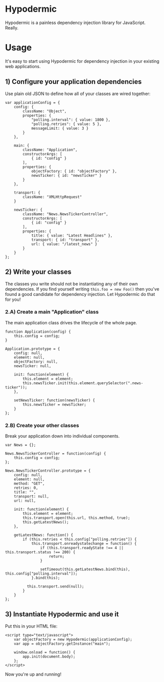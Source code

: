 # Hypodermic

Hypodermic is a painless dependency injection library for JavaScript. Really.

# Usage

It's easy to start using Hypodermic for dependency injection in your existing
web applications.

## 1) Configure your application dependencies

Use plain old JSON to define how all of your classes are wired together:

    var applicationConfig = {
        config: {
            className: "Object",
            properties: {
                "polling.interval": { value: 1800 },
                "polling.retries": { value: 5 },
                messageLimit: { value: 3 }
            }
        },

        main: {
            className: "Application",
            constructorArgs: [
                { id: "config" }
            ],
            properties: {
                objectFactory: { id: "objectFactory" },
                newsTicker: { id: "newsTicker" }
            }
        },

        transport: {
            className: "XMLHttpRequest"
        }

        newsTicker: {
            className: "News.NewsTickerController",
            constructorArgs: [
                { id: "config" }
            ],
            properties: {
                title: { value: "Latest Headlines" },
                transport: { id: "transport" },
                url: { value: "/latest_news" }
            }
        }
    };

## 2) Write your classes

The classes you write should not be instantiating any of their own dependencies.
If you find yourself writing `this.foo = new Foo()` then you've found a good
candidate for dependency injection. Let Hypodermic do that for you!

### 2.A) Create a main "Application" class

The main application class drives the lifecycle of the whole page.

    function Application(config) {
        this.config = config;
    }

    Application.prototype = {
        config: null,
        element: null,
        objectFactory: null,
        newsTicker: null,

        init: function(element) {
            this.element = element;
            this.newsTicker.init(this.element.querySelector(".news-ticker"));
        },

        setNewsTicker: function(newsTicker) {
            this.newsTicker = newsTicker;
        }
    };

### 2.B) Create your other classes

Break your application down into individual components.

    var News = {};

    News.NewsTickerController = function(config) {
        this.config = config;
    };

    News.NewsTickerController.prototype = {
        config: null,
        element: null,
        method: "GET",
        retries: 0,
        title: "",
        transport: null,
        url: null,
  
        init: function(element) {
            this.element = element;
            this.transport.open(this.url, this.method, true);
            this.getLatestNews();
        },
  
        getLatestNews: function() {
            if (this.retries < this.config["polling.retries"]) {
                this.transport.onreadystatechange = function() {
                    if (this.transport.readyState !== 4 || this.transport.status !== 200) {
                        return;
                    }
        
                    setTimeout(this.getLatestNews.bind(this), this.config["polling.interval"]);
                }.bind(this);
      
              this.transport.send(null);
            }
        }
    };

## 3) Instantiate Hypodermic and use it

Put this in your HTML file:

    <script type="text/javascript">
        var objectFactory = new Hypodermic(applicationConfig);
        var app = objectFactory.getInstance("main");
  
        window.onload = function() {
            app.init(document.body);
        };
    </script>

Now you're up and running!
